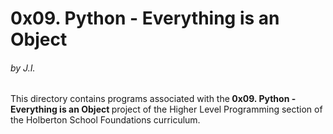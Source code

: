 <h1>0x09. Python - Everything is an Object</h1>
<h6>by J.I.</h6>

This directory contains programs associated with the<strong> 0x09. Python - Everything is an Object </strong>project of the Higher Level Programming section of the Holberton School Foundations curriculum.
